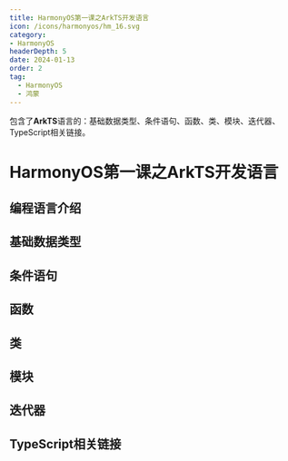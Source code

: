 ```yaml
---
title: HarmonyOS第一课之ArkTS开发语言
icon: /icons/harmonyos/hm_16.svg
category: 
- HarmonyOS
headerDepth: 5
date: 2024-01-13
order: 2
tag:
  - HarmonyOS
  - 鸿蒙
---
```


包含了**ArkTS**语言的：基础数据类型、条件语句、函数、类、模块、迭代器、TypeScript相关链接。

<!-- more -->

# HarmonyOS第一课之ArkTS开发语言


## 编程语言介绍



## 基础数据类型



## 条件语句



## 函数



## 类



## 模块



## 迭代器



## TypeScript相关链接



